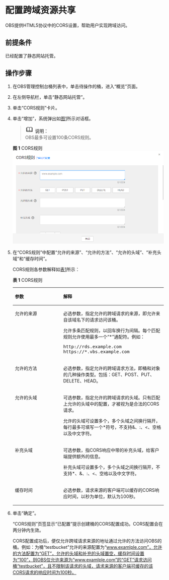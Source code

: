 # 配置跨域资源共享<a name="zh-cn_topic_0066036542"></a>

OBS提供HTML5协议中的CORS设置，帮助用户实现跨域访问。

## 前提条件<a name="section48948668114148"></a>

已经配置了静态网站托管。

## 操作步骤<a name="section54298028"></a>

1.  在OBS管理控制台桶列表中，单击待操作的桶，进入“概览”页面。
2.  在左侧导航栏，单击“静态网站托管”。
3.  单击“CORS规则”卡片。
4.  单击“增加”，系统弹出如[图1](#fig5451122719384)所示对话框。

    >![](public_sys-resources/icon-note.gif) **说明：**   
    >OBS最多可设置100条CORS规则。  

    **图 1**  CORS规则<a name="fig5451122719384"></a>  
    ![](figures/CORS规则.png "CORS规则")

5.  在“CORS规则”中配置“允许的来源”、“允许的方法”、“允许的头域”、“补充头域”和“缓存时间”。

    CORS规则各参数解释如[表1](#obs_console_0010_mmccppss_tab01)所示：

    **表 1**  CORS规则

    <a name="obs_console_0010_mmccppss_tab01"></a>
    <table><thead align="left"><tr id="row14261328"><th class="cellrowborder" valign="top" width="32%" id="mcps1.2.3.1.1"><p id="p14316908"><a name="p14316908"></a><a name="p14316908"></a>参数</p>
    </th>
    <th class="cellrowborder" valign="top" width="68%" id="mcps1.2.3.1.2"><p id="p18818860"><a name="p18818860"></a><a name="p18818860"></a>解释</p>
    </th>
    </tr>
    </thead>
    <tbody><tr id="row47932664"><td class="cellrowborder" valign="top" width="32%" headers="mcps1.2.3.1.1 "><p id="p57340601"><a name="p57340601"></a><a name="p57340601"></a>允许的来源</p>
    </td>
    <td class="cellrowborder" valign="top" width="68%" headers="mcps1.2.3.1.2 "><p id="p14077143"><a name="p14077143"></a><a name="p14077143"></a>必选参数，指定允许的跨域请求的来源，即允许来自该域名下的请求访问该桶。</p>
    <p id="p59585428"><a name="p59585428"></a><a name="p59585428"></a>允许多条匹配规则，以回车换行为间隔。每个匹配规则允许使用最多一个“*”通配符。例如：</p>
    <pre class="screen" id="screen5755676013302"><a name="screen5755676013302"></a><a name="screen5755676013302"></a>http://rds.example.com
    https://*.vbs.example.com</pre>
    </td>
    </tr>
    <tr id="row18342472"><td class="cellrowborder" valign="top" width="32%" headers="mcps1.2.3.1.1 "><p id="p9345259"><a name="p9345259"></a><a name="p9345259"></a>允许的方法</p>
    </td>
    <td class="cellrowborder" valign="top" width="68%" headers="mcps1.2.3.1.2 "><p id="p18768523"><a name="p18768523"></a><a name="p18768523"></a>必选参数，指定允许的跨域请求方法，即桶和对象的几种操作类型。包括：GET、POST、PUT、DELETE、HEAD。</p>
    </td>
    </tr>
    <tr id="row34698981"><td class="cellrowborder" valign="top" width="32%" headers="mcps1.2.3.1.1 "><p id="p59154058"><a name="p59154058"></a><a name="p59154058"></a>允许的头域</p>
    </td>
    <td class="cellrowborder" valign="top" width="68%" headers="mcps1.2.3.1.2 "><p id="p2773754710645"><a name="p2773754710645"></a><a name="p2773754710645"></a>可选参数，指定允许的跨域请求的头域。只有匹配上允许的头域中的配置，才被视为是合法的CORS请求。</p>
    <p id="p5132822810315"><a name="p5132822810315"></a><a name="p5132822810315"></a>允许的头域可设置多个，多个头域之间换行隔开，每行最多可填写一个*符号，不支持&amp;、:、&lt;、空格以及中文字符。</p>
    </td>
    </tr>
    <tr id="row19218446"><td class="cellrowborder" valign="top" width="32%" headers="mcps1.2.3.1.1 "><p id="p13190333"><a name="p13190333"></a><a name="p13190333"></a>补充头域</p>
    </td>
    <td class="cellrowborder" valign="top" width="68%" headers="mcps1.2.3.1.2 "><p id="p309847910721"><a name="p309847910721"></a><a name="p309847910721"></a>可选参数，指CORS响应中带的补充头域，给客户端提供额外的信息。</p>
    <p id="p162724431079"><a name="p162724431079"></a><a name="p162724431079"></a>补充头域可设置多个，多个头域之间换行隔开，不支持*、&amp;、:、&lt;、空格以及中文字符。</p>
    </td>
    </tr>
    <tr id="row38454973"><td class="cellrowborder" valign="top" width="32%" headers="mcps1.2.3.1.1 "><p id="p27845085"><a name="p27845085"></a><a name="p27845085"></a>缓存时间</p>
    </td>
    <td class="cellrowborder" valign="top" width="68%" headers="mcps1.2.3.1.2 "><p id="p40859422"><a name="p40859422"></a><a name="p40859422"></a>必选参数，请求来源的客户端可以缓存的CORS响应时间，以秒为单位，默认为100秒。</p>
    </td>
    </tr>
    </tbody>
    </table>

6.  单击“确定”。

    “CORS规则”页签显示“已配置”提示创建桶的CORS配置成功。CORS配置会在两分钟内生效。

    CORS配置成功后，便仅允许跨域请求来源的地址通过允许的方法访问OBS的桶。例如：为桶“testbucket”允许的来源配置为“www.examlple.com”，允许的方法配置为“GET”，允许的头域和补充的头域置空，缓存时间设置为“100”，则OBS仅允许来源为“www.examlple.com”的“GET”请求访问桶“testbucket”，且不限制该请求的头域，请求来源的客户端可缓存的该CORS请求的响应时间为100秒。


